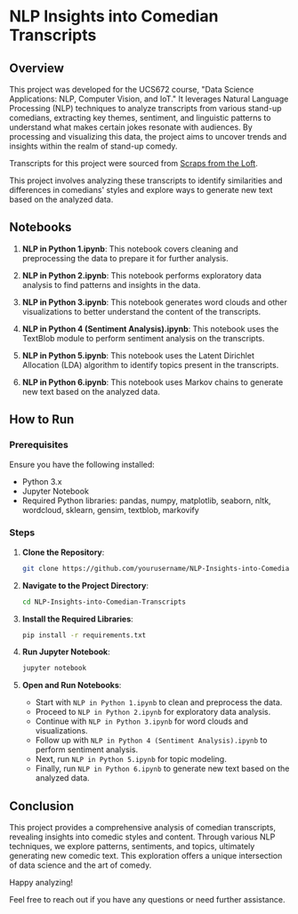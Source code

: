 # NLP Insights into Comedian Transcripts

## Overview

This project was developed for the UCS672 course, "Data Science Applications: NLP, Computer Vision, and IoT." It leverages Natural Language Processing (NLP) techniques to analyze transcripts from various stand-up comedians, extracting key themes, sentiment, and linguistic patterns to understand what makes certain jokes resonate with audiences. By processing and visualizing this data, the project aims to uncover trends and insights within the realm of stand-up comedy.

Transcripts for this project were sourced from [Scraps from the Loft](https://scrapsfromtheloft.com/stand-up-comedy-scripts/).

This project involves analyzing these transcripts to identify similarities and differences in comedians' styles and explore ways to generate new text based on the analyzed data.

## Notebooks

1. **NLP in Python 1.ipynb**: This notebook covers cleaning and preprocessing the data to prepare it for further analysis.
   
2. **NLP in Python 2.ipynb**: This notebook performs exploratory data analysis to find patterns and insights in the data.

3. **NLP in Python 3.ipynb**: This notebook generates word clouds and other visualizations to better understand the content of the transcripts.

4. **NLP in Python 4 (Sentiment Analysis).ipynb**: This notebook uses the TextBlob module to perform sentiment analysis on the transcripts.

5. **NLP in Python 5.ipynb**: This notebook uses the Latent Dirichlet Allocation (LDA) algorithm to identify topics present in the transcripts.

6. **NLP in Python 6.ipynb**: This notebook uses Markov chains to generate new text based on the analyzed data.

## How to Run

### Prerequisites

Ensure you have the following installed:

- Python 3.x
- Jupyter Notebook
- Required Python libraries: pandas, numpy, matplotlib, seaborn, nltk, wordcloud, sklearn, gensim, textblob, markovify

### Steps

1. **Clone the Repository**: 
   ```sh
   git clone https://github.com/yourusername/NLP-Insights-into-Comedian-Transcripts.git
   ```
   
2. **Navigate to the Project Directory**:
   ```sh
   cd NLP-Insights-into-Comedian-Transcripts
   ```

3. **Install the Required Libraries**:
   ```sh
   pip install -r requirements.txt
   ```

4. **Run Jupyter Notebook**:
   ```sh
   jupyter notebook
   ```

5. **Open and Run Notebooks**:
   - Start with `NLP in Python 1.ipynb` to clean and preprocess the data.
   - Proceed to `NLP in Python 2.ipynb` for exploratory data analysis.
   - Continue with `NLP in Python 3.ipynb` for word clouds and visualizations.
   - Follow up with `NLP in Python 4 (Sentiment Analysis).ipynb` to perform sentiment analysis.
   - Next, run `NLP in Python 5.ipynb` for topic modeling.
   - Finally, run `NLP in Python 6.ipynb` to generate new text based on the analyzed data.

## Conclusion

This project provides a comprehensive analysis of comedian transcripts, revealing insights into comedic styles and content. Through various NLP techniques, we explore patterns, sentiments, and topics, ultimately generating new comedic text. This exploration offers a unique intersection of data science and the art of comedy.

Happy analyzing!

Feel free to reach out if you have any questions or need further assistance.
